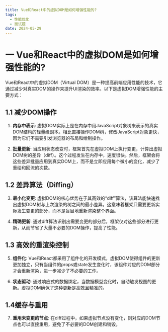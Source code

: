 ```yaml
---
title: Vue和React中的虚拟DOM是如何增强性能的?
tags:
  - 性能优化
  - 面试题
date: 2024-05-29
---
```

# 一 Vue和React中的虚拟DOM是如何增强性能的?

Vue和React中的虚拟DOM（Virtual DOM）是一种提高前端应用性能的技术，它通过减少对真实DOM的操作来提升UI渲染的效率。以下是虚拟DOM增强性能的主要方式：

## 1.1 减少DOM操作

1. **内存中表示**: 虚拟DOM实际上是在内存中用JavaScript对象树来表示的真实DOM结构的轻量级副本。相比直接操作DOM树，修改JavaScript对象更快，因为它们不需要引发浏览器的布局和绘制操作。
    
2. **批量更新**: 当应用状态改变时，框架首先在虚拟DOM上执行变更，计算出虚拟DOM树的差异（diff）。这个过程发生在内存中，速度很快。然后，框架会将这些差异批量应用到真实DOM上，而不是立即应用每个微小的变化，减少了重绘和回流的次数。
    

## 1.2 差异算法（Diffing）

3. **最小化变更**: 虚拟DOM的核心优势在于其高效的“diff”算法，该算法能快速找出虚拟DOM树与上次渲染的树之间的最小差异。这意味着框架只需要更新实际发生变更的部分，而不是盲目地重新渲染整个界面。
    
4. **精确更新**: 通过diff算法识别出需要变更的部分后，框架仅对这些部分进行更新，从而节省了大量不必要的DOM操作，提高了性能。
    

## 1.3 高效的重渲染控制

5. **组件化**: Vue和React都采用了组件化的开发模式，虚拟DOM使得组件的更新更加独立，只有当组件的props或state发生变化时，该组件对应的DOM部分才会重新渲染，进一步减少了不必要的工作。
    
6. **状态驱动**: 通过响应式的数据绑定，当数据模型变化时，自动触发视图的更新。虚拟DOM确保了这种更新是高效且精准的。
    

## 1.4缓存与重用

7. **重用未变更的节点**: 在diff过程中，如果虚拟节点没有变化，则对应的DOM节点也可以直接重用，避免了不必要的DOM创建和销毁。

